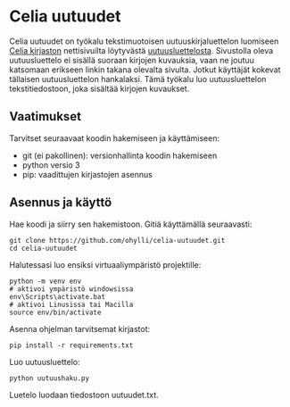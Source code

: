# Celia uutuudet

Celia uutuudet on työkalu tekstimuotoisen uutuuskirjaluettelon luomiseen [Celia kirjaston](http://www.celia.fi) nettisivuilta löytyvästä  [uutuusluettelosta](https://www.celianet.fi/kirjavinkit/uutuuskirjat-aikuisille/).
Sivustolla oleva uutuusluettelo ei sisällä suoraan kirjojen kuvauksia, vaan ne joutuu katsomaan erikseen linkin takana olevalta sivulta. Jotkut käyttäjät kokevat tällaisen uutuusluettelon
hankalaksi. Tämä työkalu luo uutuusluettelon tekstitiedostoon, joka sisältää kirjojen kuvaukset.

## Vaatimukset

Tarvitset seuraavaat koodin hakemiseen ja käyttämiseen:

- git (ei pakollinen): versionhallinta koodin hakemiseen
- python versio 3
- pip: vaadittujen kirjastojen asennus

## Asennus ja käyttö

Hae koodi ja siirry sen hakemistoon. Gitiä käyttämällä seuraavasti:

    git clone https://github.com/ohylli/celia-uutuudet.git
    cd celia-uutuudet
    
Halutessasi luo ensiksi virtuaaliympäristö projektille:

    python -m venv env
    # aktivoi ympäristö windowsissa
    env\Scripts\activate.bat
    # aktivoi Linusissa tai Macilla
    source env/bin/activate

Asenna ohjelman tarvitsemat kirjastot:

    pip install -r requirements.txt
    
Luo uutuusluettelo:

    python uutuushaku.py
    
Luetelo luodaan tiedostoon uutuudet.txt.